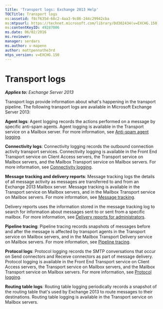 ```yaml
---
title: 'Transport logs: Exchange 2013 Help'
TOCTitle: Transport logs
ms:assetid: f8cf635d-60c2-4aa3-9c06-244c29942cba
ms:mtpsurl: https://technet.microsoft.com/library/Dd302434(v=EXCHG.150)
ms:contentKeyID: 49287006
ms.date: 06/02/2016
ms.reviewer: 
manager: serdars
ms.author: v-mapenn
author: mattpennathe3rd
mtps_version: v=EXCHG.150
---
```


# Transport logs

_**Applies to:** Exchange Server 2013_

Transport logs provide information about what's happening in the transport pipeline. The following transport logs are available in Microsoft Exchange Server 2013:

**Agent logs**: Agent logging records the actions performed on a message by specific anti-spam agents. Agent logging is available in the Transport service on a Mailbox server. For more information, see [Anti-spam agent logging](anti-spam-agent-logging-exchange-2013-help.md).

**Connectivity logs**: Connectivity logging records the outbound connection activity transport services. Connectivity logging is available in the Front End Transport service on Client Access servers, the Transport service on Mailbox servers, and the Mailbox Transport service on Mailbox servers. For more information, see [Connectivity logging](connectivity-logging-exchange-2013-help.md).

**Message tracking and delivery reports**: Message tracking logs the details of all message activity as messages are transferred to and from an Exchange 2013 Mailbox server. Message tracking is available in the Transport service on Mailbox servers, and in the Mailbox Transport service on Mailbox servers. For more information, see [Message tracking](message-tracking-exchange-2013-help.md).

Delivery reports uses the information stored in the message tracking log to search for information about messages sent to or sent from a specific mailbox. For more information, see [Delivery reports for administrators](delivery-reports-for-administrators-exchange-2013-help.md).

**Pipeline tracing**: Pipeline tracing records snapshots of messages before and after the message is affected by transport agents in the Transport service on Mailbox servers, and in the Mailbox Transport Delivery service on Mailbox servers. For more information, see [Pipeline tracing](pipeline-tracing-exchange-2013-help.md).

**Protocol logs**: Protocol logging records the SMTP conversations that occur on Send connectors and Receive connectors as part of message delivery. Protocol logging is available in the Front End Transport service on Client Access servers, the Transport service on Mailbox servers, and the Mailbox Transport service on Mailbox servers. For more information, see [Protocol logging](protocol-logging-exchange-2013-help.md).

**Routing table logs**: Routing table logging periodically records a snapshot of the routing table that's used by Exchange 2013 to route messages to their destinations. Routing table logging is available in the Transport service on Mailbox servers.
